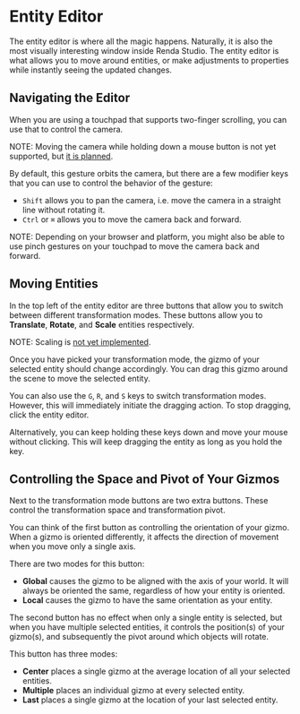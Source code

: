 # Entity Editor

The entity editor is where all the magic happens. Naturally, it is also the most
visually interesting window inside Renda Studio. The entity editor is what
allows you to move around entities, or make adjustments to properties while
instantly seeing the updated changes.

## Navigating the Editor

When you are using a touchpad that supports two-finger scrolling, you can use
that to control the camera.

NOTE: Moving the camera while holding down a mouse button is not yet supported,
but [it is planned](https://github.com/rendajs/Renda/issues/544).

By default, this gesture orbits the camera, but there are a few modifier keys
that you can use to control the behavior of the gesture:

- `Shift` allows you to pan the camera, i.e. move the camera in a straight line
  without rotating it.
- `Ctrl` or `⌘` allows you to move the camera back and forward.

NOTE: Depending on your browser and platform, you might also be able to use
pinch gestures on your touchpad to move the camera back and forward.

## Moving Entities

In the top left of the entity editor are three buttons that allow you to switch
between different transformation modes. These buttons allow you to
**Translate**, **Rotate**, and **Scale** entities respectively.

NOTE: Scaling is
[not yet implemented](https://github.com/rendajs/Renda/issues/351).

Once you have picked your transformation mode, the gizmo of your selected entity
should change accordingly. You can drag this gizmo around the scene to move the
selected entity.

You can also use the `G`, `R`, and `S` keys to switch transformation modes.
However, this will immediately initiate the dragging action. To stop dragging,
click the entity editor.

Alternatively, you can keep holding these keys down and move your mouse without
clicking. This will keep dragging the entity as long as you hold the key.

## Controlling the Space and Pivot of Your Gizmos

Next to the transformation mode buttons are two extra buttons. These control the
transformation space and transformation pivot.

You can think of the first button as controlling the orientation of your gizmo.
When a gizmo is oriented differently, it affects the direction of movement when
you move only a single axis.

There are two modes for this button:

- **Global** causes the gizmo to be aligned with the axis of your world. It will
  always be oriented the same, regardless of how your entity is oriented.
- **Local** causes the gizmo to have the same orientation as your entity.

The second button has no effect when only a single entity is selected, but when
you have multiple selected entities, it controls the position(s) of your
gizmo(s), and subsequently the pivot around which objects will rotate.

This button has three modes:

- **Center** places a single gizmo at the average location of all your selected
  entities.
- **Multiple** places an individual gizmo at every selected entity.
- **Last** places a single gizmo at the location of your last selected entity.
